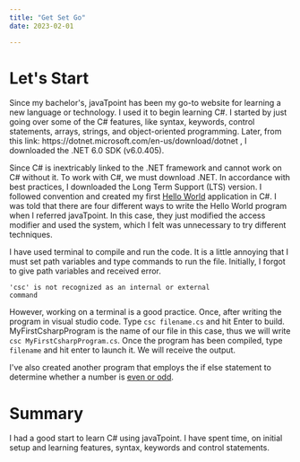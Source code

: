 ```yaml
---
title: "Get Set Go"
date: 2023-02-01

---
```

<h1><b>Let's Start</b></h1>
<p>
Since my bachelor's, javaTpoint has been my go-to website for learning a new language or technology. I used it to begin learning C#. I started by just going over some of the C# features, like syntax, keywords, control statements, arrays, strings, and object-oriented programming. Later, from this link: https://dotnet.microsoft.com/en-us/download/dotnet , I downloaded the .NET 6.0 SDK (v6.0.405).
</p>
<p>
Since C# is inextricably linked to the .NET framework and cannot work on C# without it. To work with C#, we must download .NET. In accordance with best practices, I downloaded the Long Term Support (LTS) version. I followed convention and created my first <a href="https://github.com/rugveth1210/Language-Learning-Blog/blob/main/_Codes/MyFirstCsharpProgram.cs">Hello World</a> application in C#. I was told that there are four different ways to write the Hello World program when I referred javaTpoint. In this case, they just modified the access modifier and used the system, which I felt was unnecessary to try different techniques.
</p>
<p>
I have used terminal to compile and run the code. It is a little annoying that I must set path variables and type commands to run the file. Initially, I forgot to give path variables and received error.
</p>

<code>'csc' is not recognized as an internal or external command</code>

<p>
However, working on a terminal is a good practice. Once, after writing the program in visual studio code. Type <code>csc filename.cs</code> and hit Enter to build. MyFirstCsharpProgram is the name of our file in this case, thus we will write <code>csc MyFirstCsharpProgram.cs</code>. Once the program has been compiled, type <code>filename</code> and hit enter to launch it. We will receive the output.
</p>
<p>
I've also created another program that employs the if else statement to determine whether a number is <a href="https://github.com/rugveth1210/Language-Learning-Blog/blob/main/_Codes/IfElseCsharp.cs">even or odd</a>.
</p>
<h1><b>Summary</b></h1>
<p>
I had a good start to learn C# using javaTpoint. I have spent time, on initial setup and learning features, syntax, keywords and control statements.
</p>

